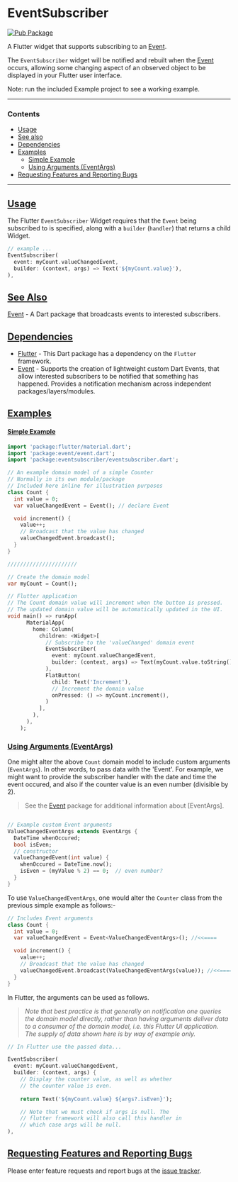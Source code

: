 # EventSubscriber

[![Pub Package](https://img.shields.io/pub/v/eventsubscriber.svg?style=flat-square)](https://pub.dev/packages/eventsubscriber)

A Flutter widget that supports subscribing to an [Event].

 The `EventSubscriber` widget will be notified and rebuilt when the [Event] occurs, allowing some changing aspect of an observed object to be displayed in your Flutter user interface.

 Note: run the included Example project to see a working example.

---

### Contents
- [Usage](#usage)
- [See also](#seealso)
- [Dependencies](#dependencies)
- [Examples](#example)
  - [Simple Example](#simple-example)
  - [Using Arguments (EventArgs)](#using-arguments)
- [Requesting Features and Reporting Bugs](#features-and-bugs)

---

 ## [Usage](#usage)

 The Flutter `EventSubscriber` Widget requires that the `Event` being subscribed to is specified, along with a `builder` (`handler`) that returns a child Widget.

```dart
// example ...
EventSubscriber(
  event: myCount.valueChangedEvent,
  builder: (context, args) => Text('${myCount.value}'),
),
```

## [See Also](#seealso)

[Event] - A Dart package that broadcasts events to interested subscribers.

## [Dependencies](#dependencies)

- [Flutter][flutter] - This Dart package has a dependency on the `Flutter` framework.
- [Event] - Supports the creation of lightweight custom Dart Events, that allow interested subscribers to be notified that something has happened. Provides a notification mechanism across independent packages/layers/modules.

## [Examples](#examples)

#### [Simple Example](#simple-example)

```dart
import 'package:flutter/material.dart';
import 'package:event/event.dart';
import 'package:eventsubscriber/eventsubscriber.dart';

// An example domain model of a simple Counter
// Normally in its own module/package
// Included here inline for illustration purposes
class Count {
  int value = 0;
  var valueChangedEvent = Event(); // declare Event

  void increment() {
    value++;
    // Broadcast that the value has changed
    valueChangedEvent.broadcast();
  }
}

//////////////////////

// Create the domain model
var myCount = Count();

// Flutter application
// The Count domain value will increment when the button is pressed.
// The updated domain value will be automatically updated in the UI.
void main() => runApp(
      MaterialApp(
        home: Column(
          children: <Widget>[
            // Subscribe to the 'valueChanged' domain event
            EventSubscriber(
              event: myCount.valueChangedEvent,
              builder: (context, args) => Text(myCount.value.toString()),
            ),
            FlatButton(
              child: Text('Increment'),
              // Increment the domain value
              onPressed: () => myCount.increment(),
            )
          ],
        ),
      ),
    );

```

### [Using Arguments (EventArgs)](#using-arguments)

One might alter the above `Count` domain model to include custom arguments (`EventArgs`). In other words, to pass data with the 'Event'. For example, we might want to provide the subscriber handler with the date and time the event occured, and also if the counter value is an even number (divisible by 2).

> See the [Event] package for additional information about [EventArgs].

```dart

// Example custom Event arguments
ValueChangedEventArgs extends EventArgs {
  DateTime whenOccured;
  bool isEven;
  // constructor
  valueChangedEvent(int value) {
    whenOccured = DateTime.now();
    isEven = (myValue % 2) == 0;  // even number?
  }
}

```
To use `ValueChangedEventArgs`, one would alter the `Counter` class from the previous simple example as follows:-

```dart
// Includes Event arguments
class Count {
  int value = 0;
  var valueChangedEvent = Event<ValueChangedEventArgs>(); //<<====

  void increment() {
    value++;
    // Broadcast that the value has changed
    valueChangedEvent.broadcast(ValueChangedEventArgs(value)); //<<====
  }
}
```

In Flutter, the arguments can be used as follows.

> _Note that best practice is that generally on notification one queries the domain model directly, rather than having arguments deliver data to a consumer of the domain model, i.e. this Flutter UI application. The supply of data shown here is by way of example only._

```dart
// In Flutter use the passed data...

EventSubscriber(
  event: myCount.valueChangedEvent,
  builder: (context, args) {
    // Display the counter value, as well as whether
    // the counter value is even.
    
    return Text('${myCount.value} ${args?.isEven}');

    // Note that we must check if args is null. The
    // flutter framework will also call this handler in
    // which case args will be null.
),
```

## [Requesting Features and Reporting Bugs](#Features-and-bugs)

Please enter feature requests and report bugs at the [issue tracker][tracker].

[tracker]: https://github.com/aryehof/dart-eventsubscriber/issues
[eventnotifier]: https://pub.dev/packages/eventnotifier
[flutter]: https://flutter.dev/
[event]: https://pub.dev/packages/event
